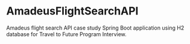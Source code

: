 # AmadeusFlightSearchAPI
Amadeus flight search API case study Spring Boot application using H2 database for Travel to Future Program Interview.
